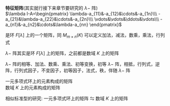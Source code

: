 **特征矩阵**(其实就行接下来章节要研究的 $\lambda-$ 阵)  
 $\lambda I-A=\begin{pmatrix}  
\lambda-a_{11}&-a_{12}&\cdots&-a_{1n}\\\  
-a_{21}&\lambda-a_{22}&\cdots&-a_{2n}\\\  
\vdots&\vdots&\ddots&\vdots\\\  
-a_{n1}&-a_{n2}&\cdots&\lambda-a_{nn}  
\end{pmatrix}$  
  
是环 $F[\lambda]$ 上的一个矩阵，同 $M_{m\times n}(K)$ 可以定义加法，减法，数乘，乘法，行列式  
  
 $\lambda-$ 阵其实是环 $F[\lambda]$ 上的矩阵，之前都是数域 $K$ 上的矩阵  
  
 $\lambda-$ 阵的相等、加法、数乘、乘法、初等变换，初等 $\lambda-$ 阵，相抵，行列式，逆阵，行列式因子，不变因子，初等因子，法式，秩，伴随 $\lambda-$ 阵  
  
一元多项式环上的元素构成的矩阵  
数域 $K$ 上的元素构成的矩阵  
  
相似标准型的研究: 一元多项式环上的矩阵 $\leftrightharpoons$ 数域 $K$ 上的矩阵  
